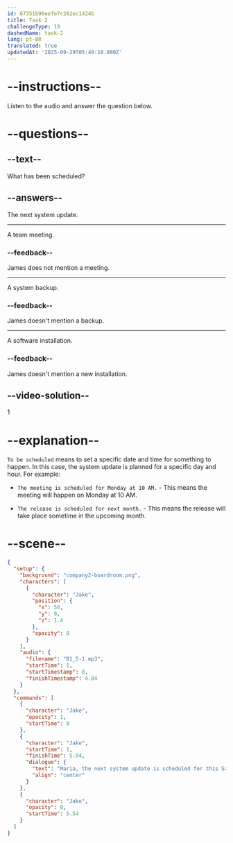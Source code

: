 ```yaml
---
id: 67351b96eefe7c282ec1424b
title: Task 2
challengeType: 19
dashedName: task-2
lang: pt-BR
translated: true
updatedAt: '2025-09-29T05:49:18.000Z'
---
```

<!-- (Audio) Maria, the next system update is scheduled for this Saturday at 2 AM. -->

# --instructions--

Listen to the audio and answer the question below.

# --questions--

## --text--

What has been scheduled?

## --answers--

The next system update.

---

A team meeting.

### --feedback--

James does not mention a meeting.

---

A system backup.

### --feedback--

James doesn't mention a backup.

---

A software installation.

### --feedback--

James doesn't mention a new installation.

## --video-solution--

1

# --explanation--

`To be scheduled` means to set a specific date and time for something to happen. In this case, the system update is planned for a specific day and hour. For example: 

- `The meeting is scheduled for Monday at 10 AM.` - This means the meeting will happen on Monday at 10 AM. 

- `The release is scheduled for next month.` - This means the release will take place sometime in the upcoming month.


# --scene--

```json
{
  "setup": {
    "background": "company2-boardroom.png",
    "characters": [
      {
        "character": "Jake",
        "position": {
          "x": 50,
          "y": 0,
          "z": 1.4
        },
        "opacity": 0
      }
    ],
    "audio": {
      "filename": "B1_5-1.mp3",
      "startTime": 1,
      "startTimestamp": 0,
      "finishTimestamp": 4.04
    }
  },
  "commands": [
    {
      "character": "Jake",
      "opacity": 1,
      "startTime": 0
    },
    {
      "character": "Jake",
      "startTime": 1,
      "finishTime": 5.04,
      "dialogue": {
        "text": "Maria, the next system update is scheduled for this Saturday at 2am.",
        "align": "center"
      }
    },
    {
      "character": "Jake",
      "opacity": 0,
      "startTime": 5.54
    }
  ]
}
```
